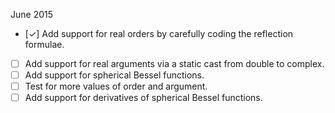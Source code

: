 June 2015
 - [✓] Add support for real orders by carefully coding the reflection formulae.
 - [ ] Add support for real arguments via a static cast
	from double to complex<double>.
 - [ ] Add support for spherical Bessel functions.
 - [ ] Test for more values of order and argument.
 - [ ] Add support for derivatives of spherical Bessel functions.
